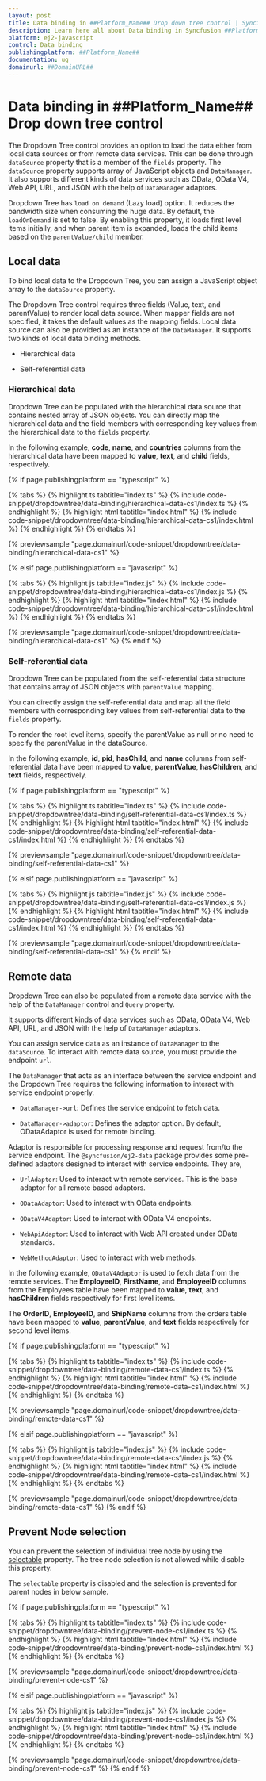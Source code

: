 ```yaml
---
layout: post
title: Data binding in ##Platform_Name## Drop down tree control | Syncfusion
description: Learn here all about Data binding in Syncfusion ##Platform_Name## Drop down tree control of Syncfusion Essential JS 2 and more.
platform: ej2-javascript
control: Data binding 
publishingplatform: ##Platform_Name##
documentation: ug
domainurl: ##DomainURL##
---
```


# Data binding in ##Platform_Name## Drop down tree control

The Dropdown Tree control provides an option to load the data either from local data sources or from remote data services. This can be done through `dataSource` property that is a member of the `fields` property. The `dataSource` property supports array of JavaScript objects and `DataManager`. It also supports different kinds of data services such as OData, OData V4, Web API, URL, and JSON with the help of `DataManager` adaptors.

Dropdown Tree has `load on demand` (Lazy load) option. It reduces the bandwidth size when consuming the huge data. By default, the `loadOnDemand` is set to false. By enabling this property, it loads first level items initially, and when parent item is expanded, loads the child items based on the `parentValue/child` member.

## Local data

To bind local data to the Dropdown Tree, you can assign a JavaScript object array to the `dataSource` property.

The Dropdown Tree control requires three fields (Value, text, and parentValue) to render local data source. When mapper fields are not specified, it takes the default values as the mapping fields. Local data source can also be provided as an instance of the `DataManager`. It supports two kinds of local data binding methods.

* Hierarchical data

* Self-referential data

### Hierarchical data

Dropdown Tree can be populated with the hierarchical data source that contains nested array of JSON objects. You can directly map the hierarchical data and the field members with corresponding key values from the hierarchical data to the `fields` property.

In the following example, **code**, **name**, and **countries** columns from the hierarchical data have been mapped to **value**, **text**, and **child** fields, respectively.

{% if page.publishingplatform == "typescript" %}

 {% tabs %}
{% highlight ts tabtitle="index.ts" %}
{% include code-snippet/dropdowntree/data-binding/hierarchical-data-cs1/index.ts %}
{% endhighlight %}
{% highlight html tabtitle="index.html" %}
{% include code-snippet/dropdowntree/data-binding/hierarchical-data-cs1/index.html %}
{% endhighlight %}
{% endtabs %}
        
{% previewsample "page.domainurl/code-snippet/dropdowntree/data-binding/hierarchical-data-cs1" %}

{% elsif page.publishingplatform == "javascript" %}

{% tabs %}
{% highlight js tabtitle="index.js" %}
{% include code-snippet/dropdowntree/data-binding/hierarchical-data-cs1/index.js %}
{% endhighlight %}
{% highlight html tabtitle="index.html" %}
{% include code-snippet/dropdowntree/data-binding/hierarchical-data-cs1/index.html %}
{% endhighlight %}
{% endtabs %}

{% previewsample "page.domainurl/code-snippet/dropdowntree/data-binding/hierarchical-data-cs1" %}
{% endif %}

### Self-referential data

Dropdown Tree can be populated from the self-referential data structure that contains array of JSON objects with `parentValue` mapping.

You can directly assign the self-referential data and map all the field members with corresponding key values from self-referential data to the `fields` property.

To render the root level items, specify the parentValue as null or no need to specify the parentValue in the dataSource.

In the following example, **id**, **pid**, **hasChild**, and **name** columns from self-referential data have been mapped to **value**, **parentValue**, **hasChildren**, and **text** fields, respectively.

{% if page.publishingplatform == "typescript" %}

 {% tabs %}
{% highlight ts tabtitle="index.ts" %}
{% include code-snippet/dropdowntree/data-binding/self-referential-data-cs1/index.ts %}
{% endhighlight %}
{% highlight html tabtitle="index.html" %}
{% include code-snippet/dropdowntree/data-binding/self-referential-data-cs1/index.html %}
{% endhighlight %}
{% endtabs %}
        
{% previewsample "page.domainurl/code-snippet/dropdowntree/data-binding/self-referential-data-cs1" %}

{% elsif page.publishingplatform == "javascript" %}

{% tabs %}
{% highlight js tabtitle="index.js" %}
{% include code-snippet/dropdowntree/data-binding/self-referential-data-cs1/index.js %}
{% endhighlight %}
{% highlight html tabtitle="index.html" %}
{% include code-snippet/dropdowntree/data-binding/self-referential-data-cs1/index.html %}
{% endhighlight %}
{% endtabs %}

{% previewsample "page.domainurl/code-snippet/dropdowntree/data-binding/self-referential-data-cs1" %}
{% endif %}

## Remote data

Dropdown Tree can also be populated from a remote data service with the help of the `DataManager` control and `Query` property.

It supports different kinds of data services such as OData, OData V4, Web API, URL, and JSON with the help of `DataManager` adaptors.

You can assign service data as an instance of `DataManager` to the `dataSource`. To interact with remote data source, you must provide the endpoint `url`.

The `DataManager` that acts as an interface between the service endpoint and the Dropdown Tree requires the following information to interact with service endpoint properly.

* `DataManager->url`: Defines the service endpoint to fetch data.

* `DataManager->adaptor`: Defines the adaptor option. By default, ODataAdaptor is used for remote binding.

Adaptor is responsible for processing response and request from/to the service endpoint. The `@syncfusion/ej2-data` package provides some pre-defined adaptors designed to interact with service endpoints. They are,

* `UrlAdaptor`: Used to interact with remote services. This is the base adaptor for all remote based adaptors.

* `ODataAdaptor`: Used to interact with OData endpoints.

* `ODataV4Adaptor`: Used to interact with OData V4 endpoints.

* `WebApiAdaptor`: Used to interact with Web API created under OData standards.

* `WebMethodAdaptor`: Used to interact with web methods.

In the following example, `ODataV4Adaptor` is used to fetch data from the remote services. The **EmployeeID**, **FirstName**, and **EmployeeID**
columns from the Employees table have been mapped to **value**, **text**, and **hasChildren** fields respectively for first level items.

The **OrderID**, **EmployeeID**, and **ShipName** columns from the orders table have been mapped to **value**, **parentValue**, and **text** fields respectively for second level items.

{% if page.publishingplatform == "typescript" %}

 {% tabs %}
{% highlight ts tabtitle="index.ts" %}
{% include code-snippet/dropdowntree/data-binding/remote-data-cs1/index.ts %}
{% endhighlight %}
{% highlight html tabtitle="index.html" %}
{% include code-snippet/dropdowntree/data-binding/remote-data-cs1/index.html %}
{% endhighlight %}
{% endtabs %}
        
{% previewsample "page.domainurl/code-snippet/dropdowntree/data-binding/remote-data-cs1" %}

{% elsif page.publishingplatform == "javascript" %}

{% tabs %}
{% highlight js tabtitle="index.js" %}
{% include code-snippet/dropdowntree/data-binding/remote-data-cs1/index.js %}
{% endhighlight %}
{% highlight html tabtitle="index.html" %}
{% include code-snippet/dropdowntree/data-binding/remote-data-cs1/index.html %}
{% endhighlight %}
{% endtabs %}

{% previewsample "page.domainurl/code-snippet/dropdowntree/data-binding/remote-data-cs1" %}
{% endif %}

## Prevent Node selection

You can prevent the selection of individual tree node by using the [selectable](https://ej2.syncfusion.com/documentation/api/drop-down-tree/fieldsModel/#selectable) property. The tree node selection is not allowed while disable this property.

The `selectable` property is disabled and the selection is prevented for parent nodes in below sample.

{% if page.publishingplatform == "typescript" %}

 {% tabs %}
{% highlight ts tabtitle="index.ts" %}
{% include code-snippet/dropdowntree/data-binding/prevent-node-cs1/index.ts %}
{% endhighlight %}
{% highlight html tabtitle="index.html" %}
{% include code-snippet/dropdowntree/data-binding/prevent-node-cs1/index.html %}
{% endhighlight %}
{% endtabs %}
        
{% previewsample "page.domainurl/code-snippet/dropdowntree/data-binding/prevent-node-cs1" %}

{% elsif page.publishingplatform == "javascript" %}

{% tabs %}
{% highlight js tabtitle="index.js" %}
{% include code-snippet/dropdowntree/data-binding/prevent-node-cs1/index.js %}
{% endhighlight %}
{% highlight html tabtitle="index.html" %}
{% include code-snippet/dropdowntree/data-binding/prevent-node-cs1/index.html %}
{% endhighlight %}
{% endtabs %}

{% previewsample "page.domainurl/code-snippet/dropdowntree/data-binding/prevent-node-cs1" %}
{% endif %}
